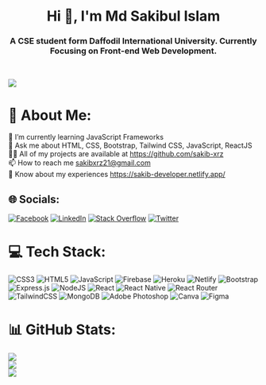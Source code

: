 

<h1 align="center">Hi 👋, I'm Md Sakibul Islam</h1>
<h3 align="center">
  A CSE student form Daffodil International University. Currently Focusing on
  Front-end Web Development.
</h3>
<br>

[![](https://visitcount.itsvg.in/api?id=sakib-xrz&icon=0&color=0)](https://visitcount.itsvg.in)

# 💫 About Me:
🌱 I’m currently learning JavaScript Frameworks<br>💬 Ask me about HTML, CSS, Bootstrap, Tailwind CSS, JavaScript, ReactJS<br>👨‍💻 All of my projects are available at https://github.com/sakib-xrz<br>📫 How to reach me sakibxrz21@gmail.com<br>📄 Know about my experiences https://sakib-developer.netlify.app/


## 🌐 Socials:
[![Facebook](https://img.shields.io/badge/Facebook-%231877F2.svg?logo=Facebook&logoColor=white)](https://facebook.com/itsonlysakib) [![LinkedIn](https://img.shields.io/badge/LinkedIn-%230077B5.svg?logo=linkedin&logoColor=white)](https://linkedin.com/in/sakib-xrz) [![Stack Overflow](https://img.shields.io/badge/-Stackoverflow-FE7A16?logo=stack-overflow&logoColor=white)](https://stackoverflow.com/users/18940892) [![Twitter](https://img.shields.io/badge/Twitter-%231DA1F2.svg?logo=Twitter&logoColor=white)](https://twitter.com/SakibXrz) 

# 💻 Tech Stack:
![CSS3](https://img.shields.io/badge/css3-%231572B6.svg?style=for-the-badge&logo=css3&logoColor=white) ![HTML5](https://img.shields.io/badge/html5-%23E34F26.svg?style=for-the-badge&logo=html5&logoColor=white) ![JavaScript](https://img.shields.io/badge/javascript-%23323330.svg?style=for-the-badge&logo=javascript&logoColor=%23F7DF1E) ![Firebase](https://img.shields.io/badge/firebase-%23039BE5.svg?style=for-the-badge&logo=firebase) ![Heroku](https://img.shields.io/badge/heroku-%23430098.svg?style=for-the-badge&logo=heroku&logoColor=white) ![Netlify](https://img.shields.io/badge/netlify-%23000000.svg?style=for-the-badge&logo=netlify&logoColor=#00C7B7) ![Bootstrap](https://img.shields.io/badge/bootstrap-%23563D7C.svg?style=for-the-badge&logo=bootstrap&logoColor=white) ![Express.js](https://img.shields.io/badge/express.js-%23404d59.svg?style=for-the-badge&logo=express&logoColor=%2361DAFB) ![NodeJS](https://img.shields.io/badge/node.js-6DA55F?style=for-the-badge&logo=node.js&logoColor=white) ![React](https://img.shields.io/badge/react-%2320232a.svg?style=for-the-badge&logo=react&logoColor=%2361DAFB) ![React Native](https://img.shields.io/badge/react_native-%2320232a.svg?style=for-the-badge&logo=react&logoColor=%2361DAFB) ![React Router](https://img.shields.io/badge/React_Router-CA4245?style=for-the-badge&logo=react-router&logoColor=white) ![TailwindCSS](https://img.shields.io/badge/tailwindcss-%2338B2AC.svg?style=for-the-badge&logo=tailwind-css&logoColor=white) ![MongoDB](https://img.shields.io/badge/MongoDB-%234ea94b.svg?style=for-the-badge&logo=mongodb&logoColor=white) ![Adobe Photoshop](https://img.shields.io/badge/adobephotoshop-%2331A8FF.svg?style=for-the-badge&logo=adobephotoshop&logoColor=white) ![Canva](https://img.shields.io/badge/Canva-%2300C4CC.svg?style=for-the-badge&logo=Canva&logoColor=white) ![Figma](https://img.shields.io/badge/figma-%23F24E1E.svg?style=for-the-badge&logo=figma&logoColor=white) 
# 📊 GitHub Stats:
![](https://github-readme-stats.vercel.app/api?username=sakib-xrz&theme=react&hide_border=true&include_all_commits=true&count_private=false)<br/>
![](https://github-readme-streak-stats.herokuapp.com/?user=sakib-xrz&theme=react&hide_border=true)<br/>
![](https://github-readme-stats.vercel.app/api/top-langs/?username=sakib-xrz&theme=react&hide_border=true&include_all_commits=true&count_private=false&layout=compact)

